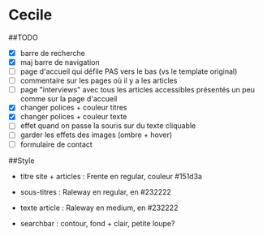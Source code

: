 # Cecile

##TODO
- [X] barre de recherche
- [X] maj barre de navigation
- [ ] page d'accueil qui défile PAS vers le bas (vs le template original)
- [ ] commentaire sur les pages où il y a les articles
- [ ] page "interviews" avec tous les articles accessibles présentés un peu comme sur la page d'accueil
- [X] changer polices + couleur titres 
- [X] changer polices + couleur texte
- [ ] effet quand on passe la souris sur du texte cliquable
- [ ] garder les effets des images (ombre + hover)
- [ ] formulaire de contact

##Style
- titre site + articles : Frente en regular, couleur #151d3a
- sous-titres : Raleway en regular, en #232222
- texte article : Raleway en medium, en #232222

- searchbar : contour, fond + clair, petite loupe? 
